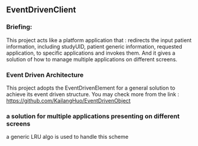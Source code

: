 
## EventDrivenClient

### Briefing:
This project acts like a platform application that
: redirects the input 
patient information, including studyUID, patient generic information, 
requested application, to specific applications and invokes them. And it 
gives a solution of how to manage multiple applications on different screens.

### Event Driven Architecture
This project adopts the EventDrivenElement for a general solution to 
achieve its event driven structure. You may check more from the link
: https://github.com/KailangHuo/EventDrivenObject

### a solution for multiple applications presenting on different screens
a generic LRU algo is used to handle this scheme

